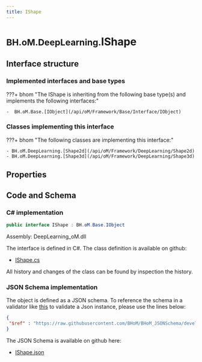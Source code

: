 ```yaml
---
title: IShape
---
```


# <small>BH.oM.DeepLearning.</small>**IShape**



## Interface structure

### Implemented interfaces and base types

???+ bhom "The IShape is inheriting from the following base type(s) and implements the following interfaces:"

    -  BH.oM.Base.[IObject](/api/oM/Framework/Base/Interface/IObject)


### Classes implementing this interface

???+ bhom "The following classes are implementing this interface:"

    - BH.oM.DeepLearning.[Shape2d](/api/oM/Framework/DeepLearning/Shape2d)
    - BH.oM.DeepLearning.[Shape3d](/api/oM/Framework/DeepLearning/Shape3d)


## Properties

## Code and Schema

### C# implementation

``` C# title="C#"
public interface IShape : BH.oM.Base.IObject
```

Assembly: DeepLearning_oM.dll

The interface is defined in C#. The class definition is available on github:

- [IShape.cs](https://github.com/BHoM/BHoM/blob/develop/DeepLearning_oM/IShape.cs)

All history and changes of the class can be found by inspection the history.
### JSON Schema implementation

The object is defined as a JSON schema. To reference the schema in a validator like [this](https://www.jsonschemavalidator.net/) to validate a Json instance, please use the lines below:

``` json title="JSON Schema"
{
 "$ref" : "https://raw.githubusercontent.com/BHoM/BHoM_JSONSchema/develop/DeepLearning_oM/IShape.json"
}
```

The JSON Schema is available on github here:

- [IShape.json](https://github.com/BHoM/BHoM_JSONSchema/blob/develop/DeepLearning_oM/IShape.json)
